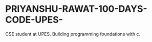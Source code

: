 # PRIYANSHU-RAWAT-100-DAYS-CODE-UPES-
CSE student at UPES. Building programming foundations with c.
